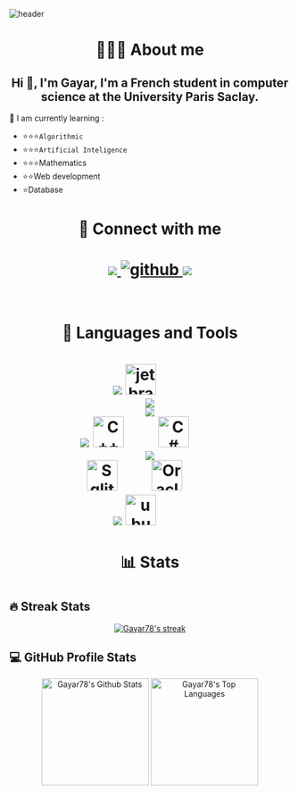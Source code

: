 ![header](https://capsule-render.vercel.app/api?type=waving&color=808080&fontColor=e4e4e4&height=300&section=header&text=Gayar%20%20&fontSize=70&animation=fadeIn&fontAlignY=28&desc=Computer%20Science%20Student&descAlignY=51&descAlign=50)

<h1 align="center"> 🙋🏻‍♂️ About me </h1>
<div align="center">
<h2>Hi 👋, I'm Gayar, I'm a French student in computer science at the University Paris Saclay.</h2>
</div>
<p>🌱 I am currently learning : </p>

- ⭐⭐⭐`Algorithmic`  
- ⭐⭐⭐`Artificial Inteligence`   
- ⭐⭐⭐Mathematics  
- ⭐⭐Web development  
- ⭐Database  



<h1 align="center">🚀 Connect with me  <h1>
<div align="center">
<a href="mailto:remi.thibault@outlook.fr" target="_blank" >
<img src="https://img.shields.io/badge/-Outlook-1919a0?style=for-the-badge&logo=Outlook&logoColor=white"/>
</a>
<a href="https://github.com/Gayar78" target="_blank">
<img src=https://img.shields.io/badge/github-%2324292e.svg?&style=for-the-badge&logo=github&logoColor=white alt=github style="margin-bottom: 5px;" />
</a>
<a href="https://www.linkedin.com/in/remi-thibault-multi-language-software-developer/" target="_blank" >
<img src="https://img.shields.io/badge/-Linkedin-1919a0?style=for-the-badge&logo=Linkedin&logoColor=white"/>    
</a>
</div>  
<br/>

<h1 align="center"> 🧰 Languages and Tools <h1>
<div align="center">
    <img src="https://skillicons.dev/icons?i=github,git" /> <img alt="jetbrains" width="55px" style="padding-right:55px;" src="https://cdn.jsdelivr.net/gh/devicons/devicon/icons/jetbrains/jetbrains-original.svg" />   
</div>
<div align="center">
    <img src="https://skillicons.dev/icons?i=python" />
</div>
  <div align="center">
    <img src="https://skillicons.dev/icons?i=html,css,js" />
</div>
<div align="center">
    <img src="https://skillicons.dev/icons?i=c" /> <img alt="C++" width="55px" style="padding-right:55px;" src="https://cdn.jsdelivr.net/gh/devicons/devicon/icons/cplusplus/cplusplus-line.svg" /> <img alt="C#" width="55px" style="padding-right:55px;" src="https://cdn.jsdelivr.net/gh/devicons/devicon/icons/csharp/csharp-line.svg" />
</div>
<div align="center">
    <img src="https://skillicons.dev/icons?i=java" />
</div>
<div align="center">
    <img alt="Sqlite" width="55px" style="padding-right:55px;" src="https://cdn.jsdelivr.net/gh/devicons/devicon/icons/sqlite/sqlite-original.svg" />
    <img alt="Oracle" width="55px" style="padding-right:55px;" src="https://cdn.jsdelivr.net/gh/devicons/devicon/icons/oracle/oracle-original.svg" />
</div>
<div align="center">
    <img src="https://skillicons.dev/icons?i=linux"/> <img alt="ubuntu" width="55px" style="padding-right:55px;" src="https://cdn.jsdelivr.net/gh/devicons/devicon/icons/ubuntu/ubuntu-plain-wordmark.svg" /> 
</div>

          
<h1 align="center"> 📊 Stats <h1>

## 🔥 Streak Stats
  <p align="center">
    <a href="https://github.com/Gayar78">
      <img alt="Gayar78's streak" src="https://github-readme-streak-stats.herokuapp.com/?user=Gayar78&theme=tokyonight&hide_border=true"/>
    </a>
  </p>

## 💻 GitHub Profile Stats

  <!-- https://github.com/anuraghazra/github-readme-stats -->
<div align="center">
  <a href="https://github.com/anuraghazra/github-readme-stats"><img alt="Gayar78's Github Stats" src="https://github-readme-stats.vercel.app/api?username=Gayar78&show_icons=true&include_all_commits=true&count_private=true&theme=tokyonight&hide_border=true" height="192px"/></a>
  <a href="https://github.com/anuraghazra/github-readme-stats"><img alt="Gayar78's Top Languages" src="https://github-readme-stats.vercel.app/api/top-langs/?username=Gayar78&langs_count=8&layout=compact&theme=tokyonight&hide_border=true&hide=Jupyter%20Notebook,Roff" height="192px"/></a>
</div>
  <br/>
